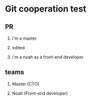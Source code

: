 # Git cooperation test

## PR

1. i'm a master

2. edited

3. i'm a noah as a front-end developer.

## teams

1. Master (CTO)

2. Noah (Front-end developer)
